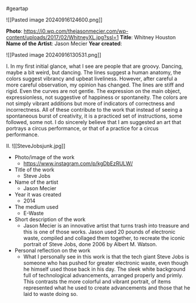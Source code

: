 #geartap

![[Pasted image 20240916124600.png]]

**Photo**: https://i0.wp.com/thejasonmecier.com/wp-content/uploads/2017/02/WhitneyXL.jpg?ssl=1
**Title**: Whitney Houston
**Name of the Artist**: Jason Mecier
**Year created**: 

![[Pasted image 20240916130531.png]]


I. 
In my first initial glance, what I see are people that are groovy. Dancing, maybe a bit weird, but dancing. The lines suggest a human anatomy, the colors suggest vibrancy and upbeat liveliness. However, after careful a more careful observation, my opinion has changed. The lines are stiff and rigid. Even the curves are not gentle. The expression on the main object, expressionless, not suggestive of happiness or spontaneity. The colors are not simply vibrant additions but more of indicators of correctness and incorrectness. All of these contribute to the work that instead of seeing a spontaneous burst of creativity, it is a practiced set of instructions, some followed, some not. I do sincerely believe that I am suggested an art that portrays a circus performance, or that of a practice for a circus performance. 

II. 
![[SteveJobsjunk.jpg]]


- Photo/image of the work
	- https://www.instagram.com/p/kgDbEzRULW/
- Title of the work
	- Steve Jobs
- Name of the artist
	- Jason Mecier
- Year it was created
	- 2014
- The medium used
	- E-Waste
- Short description of the work
	- Jason Mecier is an innovative artist that turns trash into treasure and this is one of those works. Jason used 20 pounds of electronic waste, compiled and collaged them together, to recreate the iconic portrait of Steve Jobs, done 2006 by Albert M. Watson.
- Personal reflection on the work
	- What I personally see in this work is that the tech giant Steve Jobs is someone who has pushed for greater electronic waste, even though he himself used those back in his day. The sleek white background full of technological advancements, arranged properly and primly. This contrasts the more colorful and vibrant portrait, of items represented what he used to create advancements and those that he laid to waste doing so.